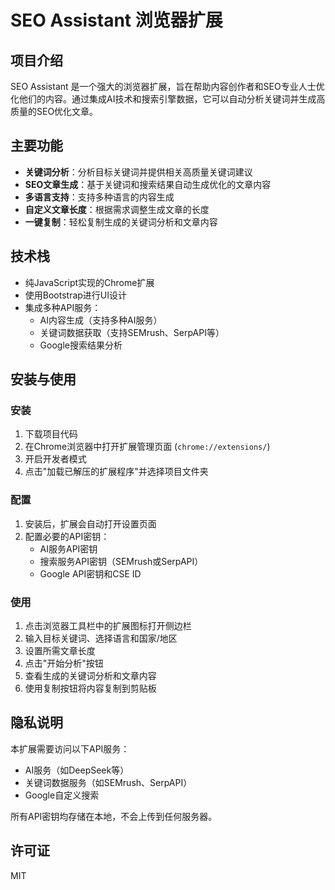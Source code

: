# SEO Assistant 浏览器扩展

## 项目介绍

SEO Assistant 是一个强大的浏览器扩展，旨在帮助内容创作者和SEO专业人士优化他们的内容。通过集成AI技术和搜索引擎数据，它可以自动分析关键词并生成高质量的SEO优化文章。

## 主要功能

- **关键词分析**：分析目标关键词并提供相关高质量关键词建议
- **SEO文章生成**：基于关键词和搜索结果自动生成优化的文章内容
- **多语言支持**：支持多种语言的内容生成
- **自定义文章长度**：根据需求调整生成文章的长度
- **一键复制**：轻松复制生成的关键词分析和文章内容

## 技术栈

- 纯JavaScript实现的Chrome扩展
- 使用Bootstrap进行UI设计
- 集成多种API服务：
  - AI内容生成（支持多种AI服务）
  - 关键词数据获取（支持SEMrush、SerpAPI等）
  - Google搜索结果分析

## 安装与使用

### 安装

1. 下载项目代码
2. 在Chrome浏览器中打开扩展管理页面 (`chrome://extensions/`)
3. 开启开发者模式
4. 点击"加载已解压的扩展程序"并选择项目文件夹

### 配置

1. 安装后，扩展会自动打开设置页面
2. 配置必要的API密钥：
   - AI服务API密钥
   - 搜索服务API密钥（SEMrush或SerpAPI）
   - Google API密钥和CSE ID

### 使用

1. 点击浏览器工具栏中的扩展图标打开侧边栏
2. 输入目标关键词、选择语言和国家/地区
3. 设置所需文章长度
4. 点击"开始分析"按钮
5. 查看生成的关键词分析和文章内容
6. 使用复制按钮将内容复制到剪贴板

## 隐私说明

本扩展需要访问以下API服务：
- AI服务（如DeepSeek等）
- 关键词数据服务（如SEMrush、SerpAPI）
- Google自定义搜索

所有API密钥均存储在本地，不会上传到任何服务器。

## 许可证

MIT